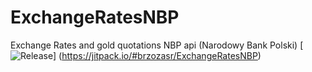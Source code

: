 # ExchangeRatesNBP
Exchange Rates and gold quotations NBP api (Narodowy Bank Polski)
[![Release](https://jitpack.io/v/brzozasr/ExchangeRatesNBP.svg)]
(https://jitpack.io/#brzozasr/ExchangeRatesNBP)
